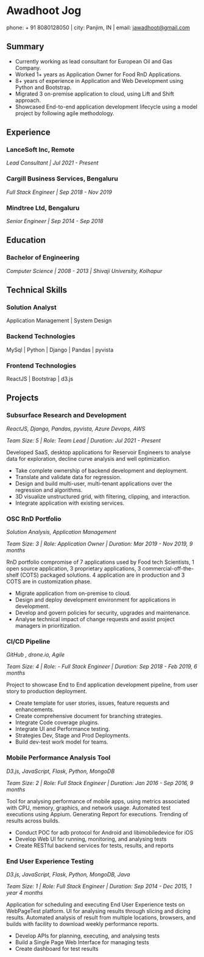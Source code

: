 # Awadhoot Jog

phone: + 91 8080128050 | city: Panjim, IN | email: jawadhoot@gmail.com

## Summary

- Currently working as lead consultant for European Oil and Gas Company.
- Worked 1+ years as Application Owner for Food RnD Applications.
- 8+ years of experience in Application and Web Development using Python and Bootstrap.
- Migrated 3 on-premise application to cloud, using Lift and Shift approach.
- Showcased End-to-end application development lifecycle using a model project by following agile methodology.
  
## Experience

### LanceSoft Inc, Remote

*Lead Consultant | Jul 2021 - Present*

### Cargill Business Services, Bengaluru

*Full Stack Engineer | Sep 2018 - Nov 2019*

### Mindtree Ltd, Bengaluru

*Senior Engineer | Sep 2014 - Sep 2018*

## Education

### Bachelor of Engineering

*Computer Science | 2008 - 2013 | Shivaji University, Kolhapur*

## Technical Skills

### Solution Analyst

Application Management | System Design

### Backend Technologies

MySql | Python | Django | Pandas | pyvista

### Frontend Technologies

ReactJS | Bootstrap | d3.js

## Projects

### Subsurface Research and Development

*ReactJS, Django, Pandas, pyvista, Azure Devops, AWS*

*Team Size: 5 | Role: Team Lead | Duration: Jul 2021 - Present*

Developed SaaS, desktop applications for Reservoir Engineers to analyse data for exploration, decline curve analysis and well optimization.

- Take complete ownership of backend development and deployment.
- Translate and validate data for regression.
- Design and build multi-user, multi-tenant applications over the regression and algorithms.
- 3D visualize unstructured grid, with filtering, clipping, and interaction.
- Integrate application with existing services.

### OSC RnD Portfolio

*Solution Analysis, Application Management*

*Team Size: 3 | Role: Application Owner | Duration: Mar 2019 - Nov 2019, 9 months*

RnD portfolio compromise of 7 applications used by Food tech Scientists, 1 open source application, 3 proprietary applications, 3 commercial-off-the-shelf (COTS) packaged solutions. 4 application are in production and 3 COTS are in customization phase.

- Migrate application from on-premise to cloud.
- Design and deploy development environment for applications in development.
- Develop and govern policies for security, upgrades and maintenance.
- Analyse technical impact of change requests and assist project managers in prioritization.

### CI/CD Pipeline

*GitHub , drone.io, Agile*

*Team Size: 4 | Role: - Full Stack Engineer | Duration: Sep 2018 - Feb 2019, 6 months*

Project to showcase End to End application development pipeline, from user story to production deployment.

- Create template for user stories, issues, feature requests and enhancements.
- Create comprehensive document for branching strategies.
- Integrate Code coverage plugins.
- Integrate UI and Performance testing.
- Strategies Dev, Stage and Prod Deployments.
- Build dev-test work model for teams.

### Mobile Performance Analysis Tool

*D3.js, JavaScript, Flask, Python, MongoDB*

*Team Size: 2 | Role: Full Stack Engineer | Duration: Jan 2016 - Sep 2016, 9 months*

Tool for analysing performance of mobile apps, using metrics associated with CPU, memory, graphics, and network usage. Automated test executions using Appium. Generating Report for executions. Trending of results across builds.

- Conduct POC for adb protocol for Android and libimobiledevice for iOS
- Develop Web UI for running, monitoring, and analysing tests
- Create RESTful backend services for tests, results, and reports

### End User Experience Testing

*D3.js, JavaScript, Flask, Python, MongoDB, Java*

*Team Size: 1 | Role: Full Stack Engineer | Duration: Sep 2014 - Dec 2015, 1 year 4 months*

Application for scheduling and executing End User Experience tests on WebPageTest platform. UI for analysing results through slicing and dicing results. Automated analysis of result from multiple locations, browsers, and builds with facility to download weekly performance reports.

- Develop APIs for planning, executing, and analysing tests
- Build a Single Page Web Interface for managing tests
- Create dashboard for test results
